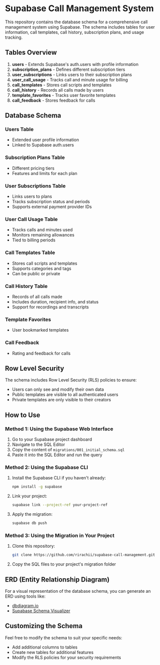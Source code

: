 # Supabase Call Management System

This repository contains the database schema for a comprehensive call management system using Supabase. The schema includes tables for user information, call templates, call history, subscription plans, and usage tracking.

## Tables Overview

1. **users** - Extends Supabase's auth.users with profile information
2. **subscription_plans** - Defines different subscription tiers
3. **user_subscriptions** - Links users to their subscription plans
4. **user_call_usage** - Tracks call and minute usage for billing
5. **call_templates** - Stores call scripts and templates
6. **call_history** - Records all calls made by users
7. **template_favorites** - Tracks user favorite templates
8. **call_feedback** - Stores feedback for calls

## Database Schema

### Users Table
- Extended user profile information
- Linked to Supabase auth.users

### Subscription Plans Table
- Different pricing tiers
- Features and limits for each plan

### User Subscriptions Table
- Links users to plans
- Tracks subscription status and periods
- Supports external payment provider IDs

### User Call Usage Table
- Tracks calls and minutes used
- Monitors remaining allowances
- Tied to billing periods

### Call Templates Table
- Stores call scripts and templates
- Supports categories and tags
- Can be public or private

### Call History Table
- Records of all calls made
- Includes duration, recipient info, and status
- Support for recordings and transcripts

### Template Favorites
- User bookmarked templates

### Call Feedback
- Rating and feedback for calls

## Row Level Security

The schema includes Row Level Security (RLS) policies to ensure:
- Users can only see and modify their own data
- Public templates are visible to all authenticated users
- Private templates are only visible to their creators

## How to Use

### Method 1: Using the Supabase Web Interface

1. Go to your Supabase project dashboard
2. Navigate to the SQL Editor
3. Copy the content of `migrations/001_initial_schema.sql`
4. Paste it into the SQL Editor and run the query

### Method 2: Using the Supabase CLI

1. Install the Supabase CLI if you haven't already:
   ```bash
   npm install -g supabase
   ```

2. Link your project:
   ```bash
   supabase link --project-ref your-project-ref
   ```

3. Apply the migration:
   ```bash
   supabase db push
   ```

### Method 3: Using the Migration in Your Project

1. Clone this repository:
   ```bash
   git clone https://github.com/rirachii/supabase-call-management.git
   ```

2. Copy the SQL files to your project's migration folder

## ERD (Entity Relationship Diagram)

For a visual representation of the database schema, you can generate an ERD using tools like:
- [dbdiagram.io](https://dbdiagram.io)
- [Supabase Schema Visualizer](https://github.com/dystroy/supabase-schema)

## Customizing the Schema

Feel free to modify the schema to suit your specific needs:
- Add additional columns to tables
- Create new tables for additional features
- Modify the RLS policies for your security requirements
